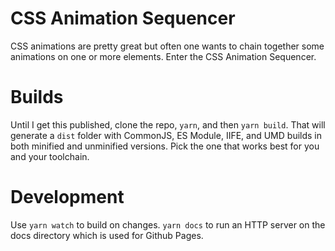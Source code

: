 # CSS Animation Sequencer

CSS animations are pretty great but often one wants to chain together some animations on one or more elements. Enter the CSS Animation Sequencer.

# Builds

Until I get this published, clone the repo, `yarn`, and then `yarn build`. That will generate a `dist` folder with CommonJS, ES Module, IIFE, and UMD builds in both minified and unminified versions. Pick the one that works best for you and your toolchain.

# Development

Use `yarn watch` to build on changes. `yarn docs` to run an HTTP server on the docs directory which is used for Github Pages.
